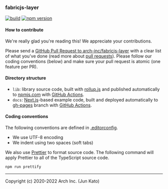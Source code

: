 ### fabricjs-layer

[![build](https://github.com/arch-inc/fabricjs-layer/workflows/npm-publish/badge.svg)](https://github.com/arch-inc/fabricjs-layer/actions?query=workflow%3Anpm-publish)
[![npm version](https://img.shields.io/npm/v/@arch-inc/fabricjs-layer)](https://www.npmjs.com/package/@arch-inc/fabricjs-layer)

#### How to contribute

We're really glad you're reading this! We appreciate your contributions.

Please send a [GitHub Pull Request to arch-inc/fabricjs-layer](https://github.com/arch-inc/fabricjs-layer/pull/new/master) with a clear list of what you've done (read more about [pull requests](http://help.github.com/pull-requests/)). Please follow our coding conventions (below) and make sure your pull request is atomic (one feature per PR).

#### Directory structure

- `lib`: library source code, built with [rollup.js](https://rollupjs.org/) and published automatically to [npmjs.com](https://www.npmjs.com/) with [GitHub Actions](https://github.com/arch-inc/fabricjs-layer/blob/master/.github/workflows/publish.yml).
- `docs`: [Next.js](https://nextjs.org/)-based example code, built and deployed automatically to [gh-pages](https://github.com/arch-inc/fabricjs-layer/tree/gh-pages) branch with [GitHub Actions](https://github.com/arch-inc/fabricjs-layer/blob/master/.github/workflows/gh-pages.yml).

#### Coding conventions

The following conventions are defined in [.editorconfig](https://github.com/arch-inc/fabricjs-layer/blob/master/.editorconfig).

- We use UTF-8 encoding
- We indent using two spaces (soft tabs)

We also use [Prettier](https://prettier.io/) to format source code. The following command will apply Prettier to all of the TypeScript source code.

```sh
npm run prettify
```

---

Copyright (c) 2020-2022 Arch Inc. (Jun Kato)

